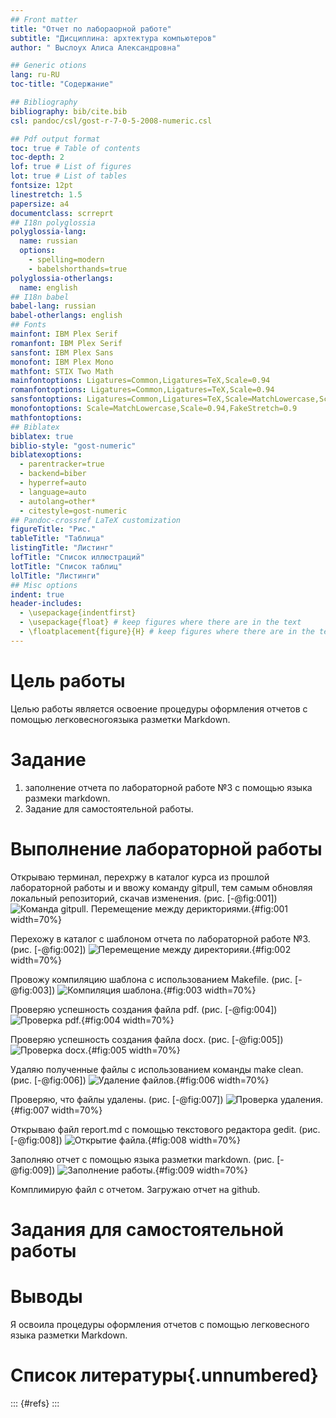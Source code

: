 ```yaml
---
## Front matter
title: "Отчет по лабораорной работе"
subtitle: "Дисциплина: архтектура компьютеров"
author: " Выслоух Алиса Александровна"

## Generic otions
lang: ru-RU
toc-title: "Содержание"

## Bibliography
bibliography: bib/cite.bib
csl: pandoc/csl/gost-r-7-0-5-2008-numeric.csl

## Pdf output format
toc: true # Table of contents
toc-depth: 2
lof: true # List of figures
lot: true # List of tables
fontsize: 12pt
linestretch: 1.5
papersize: a4
documentclass: scrreprt
## I18n polyglossia
polyglossia-lang:
  name: russian
  options:
	- spelling=modern
	- babelshorthands=true
polyglossia-otherlangs:
  name: english
## I18n babel
babel-lang: russian
babel-otherlangs: english
## Fonts
mainfont: IBM Plex Serif
romanfont: IBM Plex Serif
sansfont: IBM Plex Sans
monofont: IBM Plex Mono
mathfont: STIX Two Math
mainfontoptions: Ligatures=Common,Ligatures=TeX,Scale=0.94
romanfontoptions: Ligatures=Common,Ligatures=TeX,Scale=0.94
sansfontoptions: Ligatures=Common,Ligatures=TeX,Scale=MatchLowercase,Scale=0.94
monofontoptions: Scale=MatchLowercase,Scale=0.94,FakeStretch=0.9
mathfontoptions:
## Biblatex
biblatex: true
biblio-style: "gost-numeric"
biblatexoptions:
  - parentracker=true
  - backend=biber
  - hyperref=auto
  - language=auto
  - autolang=other*
  - citestyle=gost-numeric
## Pandoc-crossref LaTeX customization
figureTitle: "Рис."
tableTitle: "Таблица"
listingTitle: "Листинг"
lofTitle: "Список иллюстраций"
lotTitle: "Список таблиц"
lolTitle: "Листинги"
## Misc options
indent: true
header-includes:
  - \usepackage{indentfirst}
  - \usepackage{float} # keep figures where there are in the text
  - \floatplacement{figure}{H} # keep figures where there are in the text
---
```


# Цель работы

Целью работы является освоение процедуры оформления отчетов с помощью легковесногоязыка разметки Markdown.

# Задание
 1.  заполнение отчета по лабораторной работе №3 с помощью языка размеки markdown.
 2. Задание для самостоятельной работы.
 

# Выполнение лабораторной работы

Открываю терминал, перехржу в каталог курса из прошлой лабораторной работы и и ввожу команду gitpull, тем самым обновляя локальный репозиторий, скачав изменения. (рис. [-@fig:001])
![Команда gitpull. Перемещение между дерикториями. ](pic1.png){#fig:001 width=70%}

Перехожу в каталог с шаблоном отчета по лабораторной работе №3.(рис. [-@fig:002])
![Перемещение между директорияи.](pic2.png){#fig:002 width=70%}

Провожу компиляцию шаблона с использованием Makefile. (рис. [-@fig:003])
![Компиляция шаблона.](pic3.png){#fig:003 width=70%}

Проверяю успешность создания файла pdf. (рис. [-@fig:004])
![Проверка pdf.](pic5.png){#fig:004 width=70%}

Проверяю успешность создания файла docx. (рис. [-@fig:005])
![Проверка docx.](pic.png){#fig:005 width=70%}

Удаляю  полученные файлы с использованием команды make clean. (рис. [-@fig:006])
![Удаление файлов.](pic.png){#fig:006 width=70%}

Проверяю, что файлы удалены. (рис. [-@fig:007])
![Проверка удаления.](зз.png){#fig:007 width=70%}

Открываю файл report.md с помощью текстового редактора gedit. (рис. [-@fig:008])
![Открытие файла.](pic7.png){#fig:008 width=70%}

Заполняю отчет с помощью языка разметки markdown. (рис. [-@fig:009])
![Заполнение работы.](pic8.png){#fig:009 width=70%}

 Комплимирую файл с отчетом. Загружаю отчет на github. 

# Задания для самостоятельной работы



# Выводы

Я освоила процедуры оформления отчетов с помощью легковесного языка разметки Markdown.

# Список литературы{.unnumbered}

::: {#refs}
:::
